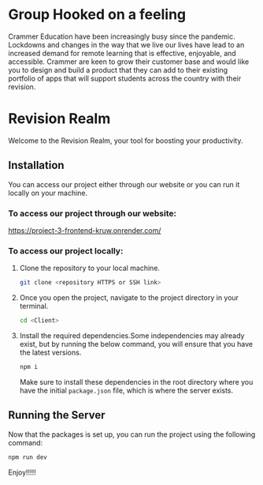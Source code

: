 # Group Hooked on a feeling 

Crammer Education have been increasingly busy since the pandemic. Lockdowns and changes in the way that we live our lives have lead to an increased demand for remote learning that is effective, enjoyable, and accessible. Crammer are keen to grow their customer base and would like you to design and build a product that they can add to their existing portfolio of apps that will support students across the country with their revision.

# Revision Realm

Welcome to the Revision Realm​, your tool for boosting your productivity.

## Installation

You can access our project either through our website  or you can run it locally on your machine.

### To access our project through our website:

https://project-3-frontend-kruw.onrender.com/

### To access our project locally:

1. Clone the repository to your local machine.

   ```bash
   git clone <repository HTTPS or SSH link>

   ```

2. Once you open the project, navigate to the project directory in your terminal.

   ```bash
   cd <Client>

   ```

3. Install the required dependencies.Some independencies may already exist, but by running the below command, you will ensure that you have the latest versions.

   ```bash
   npm i   
   ```

   Make sure to install these dependencies in the root directory where you have the initial `package.json` file, which is where the server exists.


## Running the Server

Now that the packages is set up, you can run the project using the following command:

```bash
npm run dev

```

Enjoy!!!!!